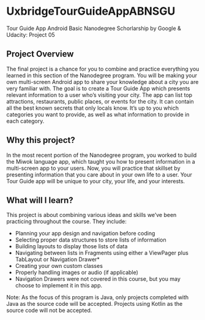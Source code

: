 # UxbridgeTourGuideAppABNSGU
Tour Guide App Android Basic Nanodegree Schorlarship by Google &amp; Udacity: Project 05


## Project Overview
The final project is a chance for you to combine and practice everything you learned in this section of the Nanodegree program. You will be making your own multi-screen Android app to share your knowledge about a city you are very familiar with. 
The goal is to create a Tour Guide App which presents relevant information to a user who’s visiting your city. The app can list top attractions, restaurants, public places, or events for the city. It can contain all the best known secrets that only locals know. It’s up to you which categories you want to provide, as well as what information to provide in each category. 

## Why this project?
In the most recent portion of the Nanodegree program, you worked to build the Miwok language app, which taught you how to present information in a multi-screen app to your users. Now, you will practice that skillset by presenting information that you care about in your own life to a user. Your Tour Guide app will be unique to your city, your life, and your interests. 

## What will I learn?
This project is about combining various ideas and skills we’ve been practicing throughout the course. They include:
* Planning your app design and navigation before coding
* Selecting proper data structures to store lists of information
* Building layouts to display those lists of data
* Navigating between lists in Fragments using either a ViewPager plus TabLayout or Navigation Drawer*
* Creating your own custom classes
* Properly handling images or audio (if applicable)
* Navigation Drawers were not covered in this course, but you may choose to implement it in this app. 

Note: As the focus of this program is Java, only projects completed with Java as the source code will be accepted. Projects using Kotlin as the source code will not be accepted. 
